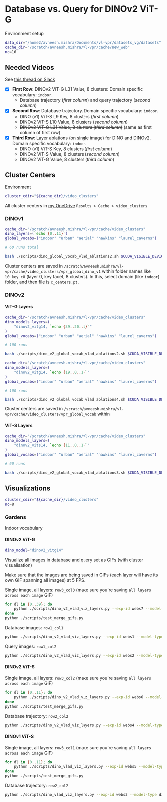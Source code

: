 # Database vs. Query for DINOv2 ViT-G

Environment setup

```bash
data_dir="/home2/avneesh.mishra/Documents/vl-vpr/datasets_vg/datasets"
cache_dir="/scratch/avneesh.mishra/vl-vpr/cache/new_web"
nc=16
```



## Needed Videos

See [this thread on Slack](https://iiit-rrc.slack.com/archives/C04UFEUA2MC/p1689159095300859)

- [x] **First Row**: DINOv2 ViT-G L31 Value, 8 clusters: Domain specific vocabulary: `indoor`.
  - Database trajectory (_first column_) and query trajectory (_second column_)
- [x] **Second Row**: Database trajectory. Domain specific vocabulary: `indoor`.
  - DINO (v1) ViT-S L9 Key, 8 clusters (_first column_)
  - DINOv2 ViT-S L10 Value, 8 clusters (_second column_)
  - ~~DINOv2 ViT-G L31 Value, 8 clusters (_third column_)~~ (same as first column of first row)
- [x] **Third Row**: Layer ablations (on single image) for DINO and DINOv2. Domain specific vocabulary: `indoor`.
  - DINO (v1) ViT-S Key, 8 clusters (_first column_)
  - DINOv2 ViT-S Value, 8 clusters (_second column_)
  - DINOv2 ViT-G Value, 8 clusters (_third column_)



## Cluster Centers

Environment

```bash
cluster_cdir="${cache_dir}/video_clusters"
```

All cluster centers in [my OneDrive](https://iiitaphyd-my.sharepoint.com/:f:/g/personal/avneesh_mishra_research_iiit_ac_in/EgY5TrS-WWtCtlor09D1azwByn7gctCEGgHg_XHYxoH5Og) `Results > Cache > video_clusters`

### DINOv1

```bash
cache_dir="/scratch/avneesh.mishra/vl-vpr/cache/video_clusters"
dino_layers=(`echo {0..11}`)
global_vocabs=("indoor" "urban" "aerial" "hawkins" "laurel_caverns")

# 60 runs total
```

```bash
bash ./scripts/dino_global_vocab_vlad_ablations2.sh $CUDA_VISIBLE_DEVICES
```

Cluster centers are saved in `/scratch/avneesh.mishra/vl-vpr/cache/video_clusters/vpr_global_dino_v1` within folder names like `l0_key_c8` (layer 0, key facet, 8 clusters). In this, select domain (like `indoor`) folder, and then file is `c_centers.pt`.

### DINOv2

#### ViT-G Layers

```bash
cache_dir="/scratch/avneesh.mishra/vl-vpr/cache/video_clusters"
dino_models_layers=(
    "dinov2_vitg14, `echo {39..20..1}`"
)
global_vocabs=("indoor" "urban" "aerial" "hawkins" "laurel_caverns")

# 100 runs
```

```bash
bash ./scripts/dino_v2_global_vocab_vlad_ablations2.sh $CUDA_VISIBLE_DEVICES
```



```bash
cache_dir="/scratch/avneesh.mishra/vl-vpr/cache/video_clusters"
dino_models_layers=(
    "dinov2_vitg14, `echo {19..0..1}`"
)
global_vocabs=("indoor" "urban" "aerial" "hawkins" "laurel_caverns")

# 100 runs
```

```bash
bash ./scripts/dino_v2_global_vocab_vlad_ablations4.sh $CUDA_VISIBLE_DEVICES
```

Cluster centers are saved in `/scratch/avneesh.mishra/vl-vpr/cache/video_clusters/vpr_global_vocab` within 

#### ViT-S Layers

```bash
cache_dir="/scratch/avneesh.mishra/vl-vpr/cache/video_clusters"
dino_models_layers=(
    "dinov2_vits14, `echo {11..0..1}`"
)
global_vocabs=("indoor" "urban" "aerial" "hawkins" "laurel_caverns")

# 60 runs
```

```bash
bash ./scripts/dino_v2_global_vocab_vlad_ablations3.sh $CUDA_VISIBLE_DEVICES
```





## Visualizations

```bash
cluster_cdir="${cache_dir}/video_clusters"
nc=8
```



### Gardens

Indoor vocabulary

#### DINOv2 ViT-G

```bash
dino_model="dinov2_vitg14"
```

Visualize all images in database and query set as GIFs (with cluster visualisation)

Make sure that the images are being saved in GIFs (each layer will have its own GIF spanning all images) at 5 FPS.

Single image, all layers: `row3_col3` (make sure you're saving `all layers across each image` GIF)

```bash
for dl in {0..39}; do
	python ./scripts/dino_v2_vlad_viz_layers.py --exp-id webs7 --model-type dinov2_vitg14 --num-clusters $nc --desc-layers ${dl} --desc-facet value --qu-indices 34 --qu-in-db --override-vlad-cdir "${cluster_cdir}/vpr_global_vocab/${dino_model}/l${dl}_value_c${nc}/indoor" --prog.cache-dir $cache_dir --prog.data-vg-dir $data_dir --cache-vlad-descs --prog.vg-dataset-name gardens
done
python ./scripts/test_merge_gifs.py
```

Database images: `row1_col1`

```bash
python ./scripts/dino_v2_vlad_viz_layers.py --exp-id webs1 --model-type dinov2_vitg14 --num-clusters $nc --desc-layers 31 --desc-facet value --qu-indices {0..199} --qu-in-db --override-vlad-cdir "${cluster_cdir}/vpr_global_vocab/${dino_model}/l31_value_c${nc}/indoor" --prog.cache-dir $cache_dir --prog.data-vg-dir $data_dir --cache-vlad-descs --prog.vg-dataset-name gardens --save-gif
```

Query images: `row1_col2`

```bash
python ./scripts/dino_v2_vlad_viz_layers.py --exp-id webs2 --model-type dinov2_vitg14 --num-clusters $nc --desc-layers 31 --desc-facet value --qu-indices {0..199} --override-vlad-cdir "${cluster_cdir}/vpr_global_vocab/${dino_model}/l31_value_c${nc}/indoor" --prog.cache-dir $cache_dir --prog.data-vg-dir $data_dir --cache-vlad-descs --prog.vg-dataset-name gardens --save-gif
```

#### DINOv2 ViT-S

Single image, all layers: `row3_col2` (make sure you're saving `all layers across each image` GIF)

```bash
for dl in {0..11}; do
	python ./scripts/dino_v2_vlad_viz_layers.py --exp-id webs6 --model-type dinov2_vits14 --num-clusters $nc --desc-layers ${dl} --desc-facet value --qu-indices 34 --qu-in-db --override-vlad-cdir "${cluster_cdir}/vpr_global_vocab/dinov2_vits14/l${dl}_value_c${nc}/indoor" --prog.cache-dir $cache_dir --prog.data-vg-dir $data_dir --cache-vlad-descs --prog.vg-dataset-name gardens
done
python ./scripts/test_merge_gifs.py
```

Database trajectory: `row2_col2`

```bash
python ./scripts/dino_v2_vlad_viz_layers.py --exp-id webs4 --model-type dinov2_vits14 --num-clusters $nc --desc-layers 10 --desc-facet value --qu-indices {0..199} --qu-in-db --override-vlad-cdir "${cluster_cdir}/vpr_global_vocab/dinov2_vits14/l10_value_c${nc}/indoor" --prog.cache-dir $cache_dir --prog.data-vg-dir $data_dir --cache-vlad-descs --prog.vg-dataset-name gardens --save-gif
```



#### DINOv1 ViT-S

Single image, all layers: `row3_col1` (make sure you're saving `all layers across each image` GIF)

```bash
for dl in {0..11}; do
	python ./scripts/dino_vlad_viz_layers.py --exp-id webs5 --model-type dino_vits8 --num-clusters $nc --desc-layers ${dl} --desc-facet key --qu-indices 34 --qu-in-db --override-vlad-cdir "${cluster_cdir}/vpr_global_dino_v1/l${dl}_key_c${nc}/indoor" --prog.cache-dir $cache_dir --prog.data-vg-dir $data_dir --cache-vlad-descs --prog.vg-dataset-name gardens
done
python ./scripts/test_merge_gifs.py
```

Database trajectory: `row2_col2`

```bash
python ./scripts/dino_vlad_viz_layers.py --exp-id webs3 --model-type dino_vits8 --num-clusters $nc --desc-layers 9 --desc-facet key --qu-indices {0..199} --qu-in-db --override-vlad-cdir "${cluster_cdir}/vpr_global_dino_v1/l9_key_c${nc}/indoor" --prog.cache-dir $cache_dir --prog.data-vg-dir $data_dir --cache-vlad-descs --prog.vg-dataset-name gardens --save-gif
```



